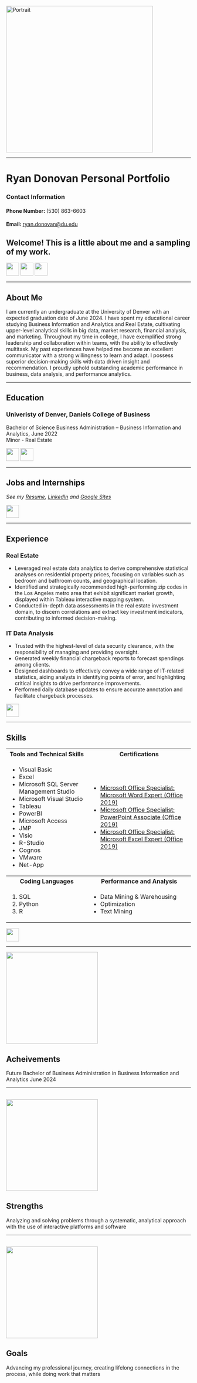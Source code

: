 <a name="top"></a>

<img src="https://github.com/ryan-s-donovan/portfolio/assets/159507460/70dac388-a6c7-47ef-b2cb-8c901c537dfc" alt="Portrait" width="400"/>
<hr>

# **Ryan Donovan Personal Portfolio**
### Contact Information
#### Phone Number: <span style="font-weight:normal;">(530) 863-6603</span>
#### Email: <span style="font-weight:normal;">ryan.donovan@du.edu</span>

## Welcome! This is a little about me and a sampling of my work.
[<img src="https://user-images.githubusercontent.com/91146906/162140860-bfb69654-5603-49bd-a7a1-a836ab1c772c.svg" height="35"/>](#education)
[<img src="https://user-images.githubusercontent.com/91146906/162140921-207cd392-cfe5-40e6-a84e-0a16e19e405a.svg" height="35"/>](#profExp)
[<img src="https://user-images.githubusercontent.com/91146906/162140965-cf707805-9abd-43f7-8314-4f96794c44dc.svg" height="35"/>](#skills)

<a name="About Me"></a>
<hr>

## About Me
I am currently an undergraduate at the University of Denver with an expected graduation date of June 2024. I have spent my educational career studying Business Information and Analytics and Real Estate, cultivating upper-level analytical skills in big data, market research, financial analysis, and marketing. Throughout my time in college, I have exemplified strong leadership and collaboration within teams, with the ability to effectively multitask. My past experiences have helped me become an excellent communicator with a strong willingness to learn and adapt. I possess superior decision-making skills with data driven insight and recommendation. I proudly uphold outstanding academic performance in business, data analysis, and performance analytics.
<a name="education"></a>
<hr>

## Education
### Univeristy of Denver, Daniels College of Business
Bachelor of Science Business Administration – Business Information and Analytics, June 2022\
Minor - Real Estate

  </tr>
</table>

[<img src="https://user-images.githubusercontent.com/91146906/152291436-225cf6f7-2fb4-4c9c-b6bd-96a5010d3db7.svg" height="35"/>](GiroSQL/SQL_Projects.md)
[<img src="https://user-images.githubusercontent.com/91146906/152072378-b0168a2d-e85c-47c6-a272-fcfb3f6a44ae.svg" height="35"/>](#top)

<a name="profExp"></a>
<hr>

## Jobs and Internships
<i>See my [Resume](Resume-Ryan-Donovan.pdf), [LinkedIn](https://www.linkedin.com/in/ryan-s-donovan/) and [Google Sites](https://sites.google.com/view/ryandonovan/home)</i>

[<img src="https://user-images.githubusercontent.com/91146906/152072378-b0168a2d-e85c-47c6-a272-fcfb3f6a44ae.svg" height="35"/>](#top)

<a name="Professional Experience"></a>
<hr>

## Experience
### Real Estate

- Leveraged real estate data analytics to derive comprehensive statistical analyses on residential property prices, focusing on variables such as bedroom and bathroom counts, and geographical location.
- Identified and strategically recommended high-performing zip codes in the Los Angeles metro area that exhibit significant market growth, displayed within Tableau interactive mapping system.
- Conducted in-depth data assessments in the real estate investment domain, to discern correlations and extract key investment indicators, contributing to informed decision-making.

### IT Data Analysis

- Trusted with the highest-level of data security clearance, with the responsibility of managing and providing oversight.
- Generated weekly financial chargeback reports to forecast spendings among clients.
- Designed dashboards to effectively convey a wide range of IT-related statistics, aiding analysts in identifying points of error, and highlighting critical insights to drive performance improvements.
- Performed daily database updates to ensure accurate annotation and facilitate chargeback processes.

[<img src="https://user-images.githubusercontent.com/91146906/152072378-b0168a2d-e85c-47c6-a272-fcfb3f6a44ae.svg" height="35"/>](#top)

<a name="skills"></a>
<hr>

## Skills

<table>
  <tr>
    <th>Tools and Technical Skills</th>
    <th>Certifications</th>
  </tr>
  <tr>
    <td>
     <ul>
        <li>Visual Basic</li>
        <li>Excel</li>
        <li>Microsoft SQL Server Management Studio</li>
        <li>Microsoft Visual Studio</li>
        <li>Tableau</li>
        <li>PowerBI</li>
        <li>Microsoft Access</li>
        <li>JMP</li>
        <li>Visio</li>
        <li>R-Studio</li>
        <li>Cognos</li>
        <li>VMware</li>
        <li>Net-App</li>
      </ul>
    </td>
    <td>
     <ul>
        <li><a href = "https://learn.microsoft.com/en-us/credentials/certifications/mos-word-expert-2019/?practice-assessment-type=certification">Microsoft Office Specialist: Microsoft Word Expert (Office 2019)</li>
        <li><a href = "https://learn.microsoft.com/en-us/credentials/certifications/mos-powerpoint-2016/?practice-assessment-type=certification">Microsoft Office Specialist: PowerPoint Associate (Office 2019)</li>
        <li><a href = "https://learn.microsoft.com/en-us/credentials/certifications/mos-excel-expert-2019/?practice-assessment-type=certification">Microsoft Office Specialist: Microsoft Excel Expert (Office 2019)</li>
      </ul>
    </td>
  </tr>
  <tr>
    <th>Coding Languages</th>
    <th>Performance and Analysis</th>
 </tr>
 <tr>
   <td>
     <ol>
        <li>SQL</li>
        <li>Python</li>
        <li>R</li>
     </ol>
   </td>
   <td>
     <ul>
        <li>Data Mining & Warehousing</li>
        <li>Optimization</li>
       <li>Text Mining</li>
     </ul>
   </td>
 </tr>
</table>

[<img src="https://user-images.githubusercontent.com/91146906/152072378-b0168a2d-e85c-47c6-a272-fcfb3f6a44ae.svg" height="35"/>](#top)

<a name="Acheivements"></a>
<hr>
<img src="https://github.com/ryan-s-donovan/portfolio/assets/159507460/f7415f71-1298-48b9-82a7-dd5474daef8a" height="250"/>

## Acheivements

Future Bachelor of Business Administration in Business Information and Analytics June 2024

<a name="Strengths"></a>
<hr>
<br>

<img src="https://github.com/ryan-s-donovan/portfolio/assets/159507460/b7797674-4f29-4c3f-9b44-fe76f9706f4e" height="250"/>

## Strengths
Analyzing and solving problems through a systematic, analytical approach with the use of interactive platforms and software

<a name="Goals"></a>
<hr>
<br>

<img src="https://github.com/ryan-s-donovan/portfolio/assets/159507460/8b9a1f2d-636e-4654-9019-e00e92a39e31" height="250"/>

## Goals
Advancing my professional journey, creating lifelong connections in the process, while doing work that matters
